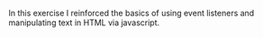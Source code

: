 In this exercise I reinforced the basics of using event listeners and manipulating text in HTML via javascript. 
